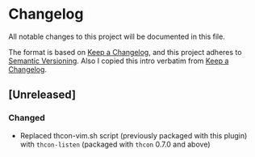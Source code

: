 # Changelog
All notable changes to this project will be documented in this file.

The format is based on [Keep a Changelog](https://keepachangelog.com/en/1.0.0/),
and this project adheres to [Semantic Versioning](https://semver.org/spec/v2.0.0.html).
Also I copied this intro verbatim from [Keep a Changelog](https://keepachangelog.com/en/1.0.0/).

## [Unreleased]
### Changed
* Replaced thcon-vim.sh script (previously packaged with this plugin) with `thcon-listen` (packaged with `thcon` 0.7.0 and above)

